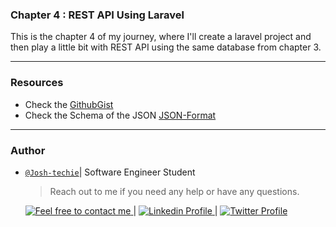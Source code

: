 ### Chapter 4 : REST API Using Laravel

This is the chapter 4 of my journey, where I'll create a laravel project and then play a little bit with REST API using the same database from chapter 3.

---

### Resources

-   Check the [GithubGist](https://gist.github.com/Bahlaouane-Hamza/394272272102822a438e441122b7d97c)
-   Check the Schema of the JSON [JSON-Format](https://gist.github.com/Bahlaouane-Hamza/fa87be98d0348300b1a2ba1422b735cd)

---

### Author

-   [`@Josh-techie`](https://github.com/Josh-techie)| Software Engineer Student

    > Reach out to me if you need any help or have any questions.

    <a href="mailto:youssef.abouyahia@e-polytechnique.ma">
    	<img alt="Feel free to contact me" src="https://img.shields.io/badge/-Ask_me_anything-blue?style=flat&logo=Gmail&logoColor=white&link=mailto:youssef.abouyahia@e-polytechnique.ma&color=3d85c6" />
    </a>
    <span> | </span>
      <a href="https://www.linkedin.com/in/youssef-abouyahia/">
          <img alt="Linkedin Profile" src="https://img.shields.io/badge/-Linkedin-0072b1?style=flat&logo=Linkedin&logoColor=white&link=https://www.linkedin.com/in/youssef-abouyahia/" />
      </a>
      <span> | </span>
      <a href="https://twitter.com/JoesephAb">
          <img alt="Twitter Profile" src="https://img.shields.io/badge/-Twitter-0072b1?style=flat&logo=Twitter&logoColor=white&link=https://twitter.com/JoesephAb&color=1DA1F2" />
      </a>
